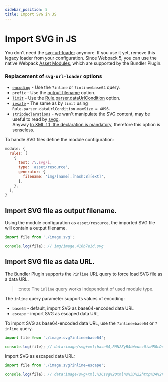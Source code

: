 ```yaml
---
sidebar_position: 5
title: Import SVG in JS
---
```


# Import SVG in JS

You don't need the [svg-url-loader](https://github.com/bhovhannes/svg-url-loader) anymore.
If you use it yet, remove this legacy loader from your configuration.
Since Webpack 5, you can use the native Webpack [Asset Modules](https://webpack.js.org/guides/asset-modules/),
which are supported by the Bundler Plugin.

### Replacement of `svg-url-loader` options

- [`encoding`](https://github.com/bhovhannes/svg-url-loader#encoding) - Use the `?inline` or `?inline=base64` query.
- `prefix` - Use the [output filename](https://webpack.js.org/guides/asset-modules/#custom-output-filename) option.
- [`limit`](https://github.com/bhovhannes/svg-url-loader#limit) - Use the [Rule.parser.dataUrlCondition](https://webpack.js.org/configuration/module/#ruleparserdataurlcondition) option.
- [`iesafe`](https://github.com/bhovhannes/svg-url-loader#iesafe) - The same as by `limit` using `Rule.parser.dataUrlCondition.maxSize = 4096`.
- [`stripdeclarations`](https://github.com/bhovhannes/svg-url-loader#stripdeclarations) - we wan't manipulate the SVG content, may be useful to read by [svgo](https://github.com/svg/svgo/issues/836).\
  Anyway [In XML 1.1, the declaration is mandatory](https://stackoverflow.com/a/7007781/1696030), therefore this option is senseless.


To handle SVG files define the module configuration:

```js
module: {
  rules: [
    {
      test: /\.svg/i,
      type: 'asset/resource',
      generator: {
        filename: 'img/[name].[hash:8][ext]',
      },
    },
  ],
}
```

## Import SVG file as output filename.

Using the module configuration as `asset/resource`, the imported SVG file will contain a output filename.


```js
import file from './image.svg';

console.log(file); // img/image.416b7e1d.svg
```

## Import SVG file as data URL.

The Bundler Plugin supports the `?inline` URL query to force load SVG file as a data URL.

> :::note
> The `inline` query works independent of used module type.

The `inline` query parameter supports values of encoding:
- `base64` - default, import SVG as base64-encoded data URL
- `escape` - import SVG as escaped data URL

To import SVG as base64-encoded data URL, use the `?inline=base64` or `?inline` query.

```js
import file from './image.svg?inline=base64';

console.log(file); // data:image/svg+xml;base64,PHN2ZyB4bWxucz0iaHR0cDo...vc3ZnPgo=
```

Import SVG as escaped data URL:

```js
import file from './image.svg?inline=escape';

console.log(file); // data:image/svg+xml,%3Csvg%20xmlns%3D%22http%3A%2F%2...%3C%2Fsvg%3E
```
